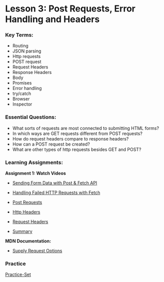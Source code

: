 # Lesson 3: Post Requests, Error Handling and Headers

### Key Terms:

- Routing
- JSON parsing
- Http requests
- POST request
- Request Headers
- Response Headers
- Body
- Promises
- Error handling
- try/catch
- Browser
- Inspector

### Essential Questions:

- What sorts of requests are most connected to submitting HTML forms?
- In which ways are GET requests different from POST requests?
- How do request headers compare to response headers?
- How can a POST request be created?
- What are other types of http requests besides GET and POST?

### Learning Assignments:

**Assignment 1: Watch Videos**

- [Sending Form Data with Post & Fetch API](https://www.youtube.com/watch?v=c3qWHnJJbSY)

- [Handling Failed HTTP Requests with Fetch](https://www.youtube.com/watch?v=b8DaQrxshu0)


- [Post Requests](https://launchschool.com/books/http/read/making_requests#post)
- [Http Headers](https://launchschool.com/books/http/read/making_requests#httpheaders)
- [Request Headers](https://launchschool.com/books/http/read/making_requests#requestheaders)
- [Summary](https://launchschool.com/books/http/read/making_requests#summary)

**MDN Documentation:**
- [Supply Request Options](https://developer.mozilla.org/en-US/docs/Web/API/Fetch_API/Using_Fetch#supplying_request_options)

### Practice

[Practice-Set](./practice)
